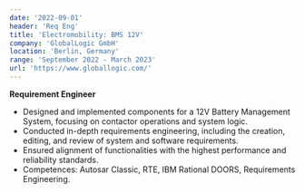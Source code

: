 ```yaml
---
date: '2022-09-01'
header: 'Req Eng'
title: 'Electromobility: BMS 12V'
company: 'GlobalLogic GmbH'
location: 'Berlin, Germany'
range: 'September 2022 - March 2023'
url: 'https://www.globallogic.com/'
---
```


**Requirement Engineer**

- Designed and implemented components for a 12V Battery Management System, focusing on contactor operations and system logic.
- Conducted in-depth requirements engineering, including the creation, editing, and review of system and software requirements.
- Ensured alignment of functionalities with the highest performance and reliability standards.
- Competences: Autosar Classic, RTE, IBM Rational DOORS, Requirements Engineering.
